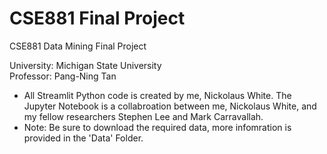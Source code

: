 # CSE881 Final Project
CSE881 Data Mining Final Project

University: Michigan State University <br>
Professor: Pang-Ning Tan <br>

* All Streamlit Python code is created by me, Nickolaus White. The Jupyter Notebook is a collabroation between me, Nickolaus White, and my fellow researchers Stephen Lee and Mark Carravallah. 
* Note: Be sure to download the required data, more infomration is provided in the 'Data' Folder.
